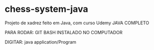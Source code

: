 # chess-system-java
Projeto de xadrez feito em Java, com curso Udemy JAVA COMPLETO

PARA RODAR:
GIT BASH INSTALADO NO COMPUTADOR

DIGITAR: 
java application/Program
